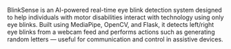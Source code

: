 BlinkSense is an AI-powered real-time eye blink detection system designed to help individuals with motor disabilities interact with technology using only eye blinks. Built using MediaPipe, OpenCV, and Flask, it detects left/right eye blinks from a webcam feed and performs actions such as generating random letters — useful for communication and control in assistive devices.
